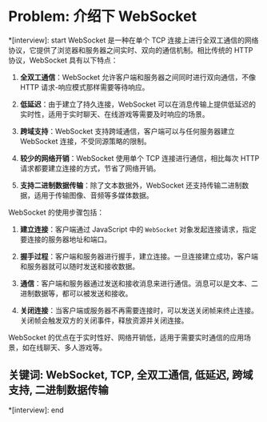 # Problem: 介绍下 WebSocket

*[interview]: start
WebSocket 是一种在单个 TCP 连接上进行全双工通信的网络协议，它提供了浏览器和服务器之间实时、双向的通信机制。相比传统的 HTTP 协议，WebSocket 具有以下特点：

1. **全双工通信**：WebSocket 允许客户端和服务器之间同时进行双向通信，不像 HTTP 请求-响应模式那样需要等待响应。

2. **低延迟**：由于建立了持久连接，WebSocket 可以在消息传输上提供低延迟的实时性，适用于实时聊天、在线游戏等需要及时响应的场景。

3. **跨域支持**：WebSocket 支持跨域通信，客户端可以与任何服务器建立 WebSocket 连接，不受同源策略的限制。

4. **较少的网络开销**：WebSocket 使用单个 TCP 连接进行通信，相比每次 HTTP 请求都要建立连接的方式，节省了网络开销。

5. **支持二进制数据传输**：除了文本数据外，WebSocket 还支持传输二进制数据，适用于传输图像、音频等多媒体数据。

WebSocket 的使用步骤包括：

1. **建立连接**：客户端通过 JavaScript 中的 `WebSocket` 对象发起连接请求，指定要连接的服务器地址和端口。

2. **握手过程**：客户端和服务器进行握手，建立连接。一旦连接建立成功，客户端和服务器就可以随时发送和接收数据。

3. **通信**：客户端和服务器通过发送和接收消息来进行通信。消息可以是文本、二进制数据等，都可以被发送和接收。

4. **关闭连接**：当客户端或服务器不再需要连接时，可以发送关闭帧来终止连接。关闭帧会触发双方的关闭事件，释放资源并关闭连接。

WebSocket 的优点在于实时性好、网络开销低，适用于需要实时通信的应用场景，如在线聊天、多人游戏等。

## 关键词: WebSocket, TCP, 全双工通信, 低延迟, 跨域支持, 二进制数据传输
*[interview]: end

